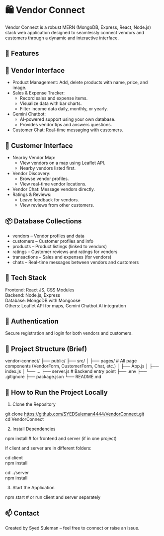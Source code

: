 # 🛍️ Vendor Connect

Vendor Connect is a robust MERN (MongoDB, Express, React, Node.js) stack web application designed to seamlessly connect vendors and customers through a dynamic and interactive interface.

## 🚀 Features

## 🔸 Vendor Interface
- Product Management: Add, delete products with name, price, and image.
- Sales & Expense Tracker:
  - Record sales and expense items.
  - Visualize data with bar charts.
  - Filter income data daily, monthly, or yearly.
- Gemini Chatbot:
  - AI-powered support using your own database.
  - Provides vendor tips and answers questions.
- Customer Chat: Real-time messaging with customers.

## 🔸 Customer Interface
- Nearby Vendor Map:
  - View vendors on a map using Leaflet API.
  - Nearby vendors listed first.
- Vendor Discovery:
  - Browse vendor profiles.
  - View real-time vendor locations.
- Vendor Chat: Message vendors directly.
- Ratings & Reviews:
  - Leave feedback for vendors.
  - View reviews from other customers.

## 📦 Database Collections

- vendors – Vendor profiles and data
- customers – Customer profiles and info
- products – Product listings (linked to vendors)
- ratings – Customer reviews and ratings for vendors
- transactions – Sales and expenses (for vendors)
- chats – Real-time messages between vendors and customers

## 🧱 Tech Stack

Frontend: React JS, CSS Modules  
Backend: Node.js, Express  
Database: MongoDB with Mongoose  
Others: Leaflet API for maps, Gemini Chatbot AI integration

## 🔐 Authentication

Secure registration and login for both vendors and customers.

## 📂 Project Structure (Brief)

vendor-connect/
├── public/
├── src/
│   ├── pages/                # All page components (VendorForm, CustomerForm, Chat, etc.)
│   ├── App.js
│   ├── index.js
│   └── ...
├── server.js                 # Backend entry point
├── .env
├── .gitignore
├── package.json
└── README.md

## 📌 How to Run the Project Locally

1. Clone the Repository

git clone https://github.com/SYEDSuleman4444/VendorConnect.git  
cd VendorConnect

2. Install Dependencies

npm install         # for frontend and server (if in one project)

If client and server are in different folders:

cd client  
npm install  

cd ../server  
npm install

3. Start the Application

npm start           # or run client and server separately

## 📫 Contact

Created by Syed Suleman – feel free to connect or raise an issue.
